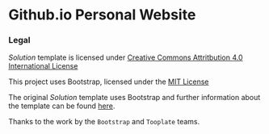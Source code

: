 # Github.io Personal Website

### Legal

*Solution* template is licensed under [Creative Commons Attritbution 4.0 International License](https://creativecommons.org/licenses/by/4.0/)

This project uses Bootstrap, licensed under the [MIT License](https://github.com/twbs/bootstrap/blob/master/LICENSE)

The original *Solution* template uses Bootstrap and further information about the template can be found [here](http://www.tooplate.com/view/2081-solution).

Thanks to the work by the `Bootstrap` and `Tooplate` teams.
